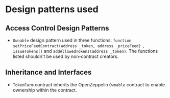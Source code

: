 # Design patterns used

## Access Control Design Patterns

- `Ownable` design pattern used in three functions:  `function setPriceFeedContract(address _token, address _priceFeed)
`, `issueTokens()` and `addAllowedTokens(address _token)`. The functions listed shouldn't be used by non-contract creators.

## Inheritance and Interfaces

- `TokenFarm` contract inherits the OpenZeppelin `Ownable` contract to enable ownership within the contract.
